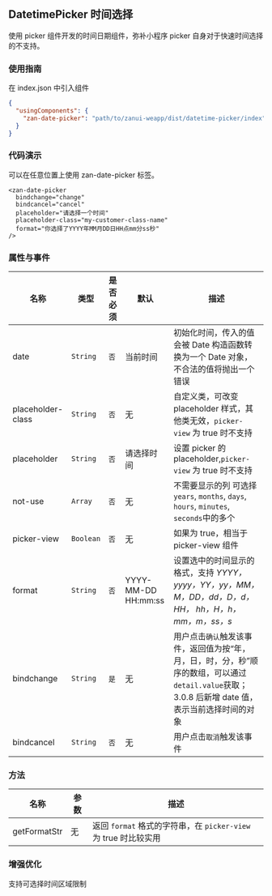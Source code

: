 ## DatetimePicker 时间选择

使用 picker 组件开发的时间日期组件，弥补小程序 picker 自身对于快速时间选择的不支持。

### 使用指南

在 index.json 中引入组件
```json
{
  "usingComponents": {
    "zan-date-picker": "path/to/zanui-weapp/dist/datetime-picker/index"
  }
}
```

### 代码演示
可以在任意位置上使用 zan-date-picker 标签。
```wxml
<zan-date-picker
  bindchange="change"
  bindcancel="cancel"
  placeholder="请选择一个时间"
  placeholder-class="my-customer-class-name"
  format="你选择了YYYY年MM月DD日HH点mm分ss秒"
/>
```

### 属性与事件

| 名称              | 类型      | 是否必须 | 默认                | 描述                                                                                                  |
| ----------------- | --------- | -------- | ------------------- | ----------------------------------------------------------------------------------------------------- |
| date              | `String`  | `否`     | 当前时间            | 初始化时间，传入的值会被 Date 构造函数转换为一个 Date 对象，不合法的值将抛出一个错误                  |
| placeholder-class | `String`  | `否`     | 无                  | 自定义类，可改变 placeholder 样式，其他类无效，`picker-view` 为 true 时不支持                         |
| placeholder       | `String`  | `否`     | 请选择时间          | 设置 picker 的 placeholder,`picker-view` 为 true 时不支持                                             |
| not-use           | `Array`   | `否`     | 无                  | 不需要显示的列 可选择`years`, `months`, `days`, `hours`, `minutes`, `seconds`中的多个                 |
| picker-view       | `Boolean` | `否`     | 无                  | 如果为 true，相当于 picker-view 组件                                                                  |
| format            | `String`  | `否`     | YYYY-MM-DD HH:mm:ss | 设置选中的时间显示的格式，支持 _YYYY，yyyy，YY，yy，MM，M，DD，dd，D，d，HH， hh，H，h，mm，m，ss，s_ |
| bindchange        | `String`  | `是`     | 无                  | 用户点击`确认`触发该事件，返回值为按“年，月，日，时，分，秒”顺序的数组，可以通过`detail.value`获取；3.0.8 后新增 date 值，表示当前选择时间的对象    |
| bindcancel        | `String`  | `否`     | 无                  | 用户点击`取消`触发该事件                                                                              |

### 方法

| 名称         | 参数 | 描述                                                            |
| ------------ | ---- | --------------------------------------------------------------- |
| getFormatStr | 无   | 返回 `format` 格式的字符串，在 `picker-view` 为 true 时比较实用 |

### 增强优化

支持可选择时间区域限制
